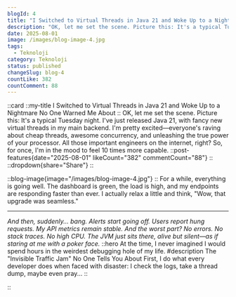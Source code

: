 ```yaml
---
blogId: 4
title: "I Switched to Virtual Threads in Java 21 and Woke Up to a Nightmare No One Warned Me About"
description: "OK, let me set the scene. Picture this: It's a typical Tuesday night. I've just released Java 21, with fancy new virtual threads in my main backend. I'm pretty excited—everyone's raving about cheap threads, awesome concurrency, and unleashing the true power of your processor. All those important engineers on the internet, right? So for once, I'm in the mood to feel 10 times more capable."
date: 2025-08-01
image: /images/blog-image-4.jpg
tags:
  - Teknoloji
category: Teknoloji
status: published
changeSlug: blog-4
countLike: 382
countComment: 88
---
```


::card
::my-title
I Switched to Virtual Threads in Java 21 and Woke Up to a Nightmare No One Warned Me About
::
OK, let me set the scene. Picture this: It's a typical Tuesday night. I've just released Java 21, with fancy new virtual threads in my main backend. I'm pretty excited—everyone's raving about cheap threads, awesome concurrency, and unleashing the true power of your processor. All those important engineers on the internet, right? So, for once, I'm in the mood to feel 10 times more capable.
::post-features{date="2025-08-01" likeCount="382" commentCount="88"}
::
::dropdown{share="Share"}
::

::blog-image{image="/images/blog-image-4.jpg"}
::
For a while, everything is going well. The dashboard is green, the load is high, and my endpoints are responding faster than ever. I actually relax a little and think, "Wow, that upgrade was seamless."
** **
_And then, suddenly... bang. Alerts start going off. Users report hung requests. My API metrics remain stable. And the worst part?
No errors. No stack traces. No high CPU. The JVM just sits there, alive but silent—as if staring at me with a poker face._
::hero
At the time, I never imagined I would spend hours in the weirdest debugging hole of my life.
#description
The "Invisible Traffic Jam" No One Tells You About
First, I do what every developer does when faced with disaster:
I check the logs, take a thread dump, maybe even pray...
::

::
